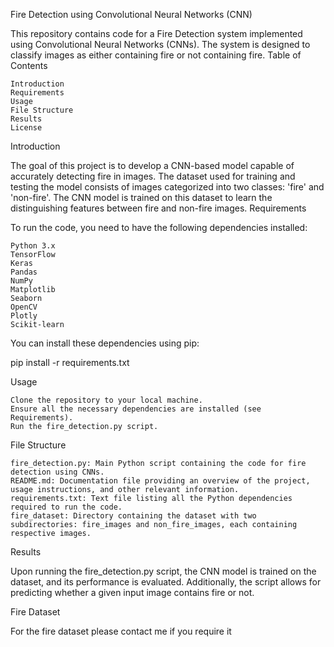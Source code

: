 Fire Detection using Convolutional Neural Networks (CNN)

This repository contains code for a Fire Detection system implemented using Convolutional Neural Networks (CNNs). The system is designed to classify images as either containing fire or not containing fire.
Table of Contents

    Introduction
    Requirements
    Usage
    File Structure
    Results
    License

Introduction

The goal of this project is to develop a CNN-based model capable of accurately detecting fire in images. The dataset used for training and testing the model consists of images categorized into two classes: 'fire' and 'non-fire'. The CNN model is trained on this dataset to learn the distinguishing features between fire and non-fire images.
Requirements

To run the code, you need to have the following dependencies installed:

    Python 3.x
    TensorFlow
    Keras
    Pandas
    NumPy
    Matplotlib
    Seaborn
    OpenCV
    Plotly
    Scikit-learn

You can install these dependencies using pip:

pip install -r requirements.txt

Usage

    Clone the repository to your local machine.
    Ensure all the necessary dependencies are installed (see Requirements).
    Run the fire_detection.py script.

File Structure

    fire_detection.py: Main Python script containing the code for fire detection using CNNs.
    README.md: Documentation file providing an overview of the project, usage instructions, and other relevant information.
    requirements.txt: Text file listing all the Python dependencies required to run the code.
    fire_dataset: Directory containing the dataset with two subdirectories: fire_images and non_fire_images, each containing respective images.

Results

Upon running the fire_detection.py script, the CNN model is trained on the dataset, and its performance is evaluated. Additionally, the script allows for predicting whether a given input image contains fire or not.

Fire Dataset

For the fire dataset please contact me if you require it

